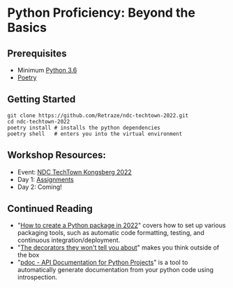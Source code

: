 # Python Proficiency: Beyond the Basics

## Prerequisites

* Minimum [Python 3.6](https://www.python.org/)
* [Poetry](https://python-poetry.org/)

## Getting Started

```shell
git clone https://github.com/Retraze/ndc-techtown-2022.git
cd ndc-techtown-2022
poetry install # installs the python dependencies
poetry shell   # enters you into the virtual environment
```

## Workshop Resources:

* Event: [NDC TechTown Kongsberg 2022](https://ndctechtown.com/workshops/python-proficiency/4e5273ab01d2)
* Day 1: [Assignments](https://efficient-amaranthus-364.notion.site/Exercises-Day-1-c1b2113d12d7442fb294b114a6490875)
* Day 2: Coming!


## Continued Reading

* "[How to create a Python package in 2022](https://mathspp.com/blog/how-to-create-a-python-package-in-2022)" covers how to set up various packaging tools, such as automatic code formatting, testing, and continuous integration/deployment.
* "[The decorators they won't tell you about](https://github.com/hchasestevens/hchasestevens.github.io/blob/master/notebooks/the-decorators-they-wont-tell-you-about.ipynb#blob_contributors_box)" makes you think outside of the box
* "[pdoc - API Documentation for Python Projects](https://pdoc.dev/)" is a tool to automatically generate documentation from your python code using introspection.

